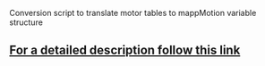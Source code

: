 Conversion script to translate motor tables to mappMotion variable structure

## [**For a detailed description follow this link**]([https://br-automation-com.github.io/mappMotion-Samples/](https://br-automation-com.github.io/script-python-motor-ACP10-to-mappMotion/))
